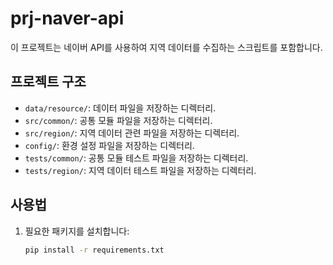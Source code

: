 # prj-naver-api

이 프로젝트는 네이버 API를 사용하여 지역 데이터를 수집하는 스크립트를 포함합니다.

## 프로젝트 구조
- `data/resource/`: 데이터 파일을 저장하는 디렉터리.
- `src/common/`: 공통 모듈 파일을 저장하는 디렉터리.
- `src/region/`: 지역 데이터 관련 파일을 저장하는 디렉터리.
- `config/`: 환경 설정 파일을 저장하는 디렉터리.
- `tests/common/`: 공통 모듈 테스트 파일을 저장하는 디렉터리.
- `tests/region/`: 지역 데이터 테스트 파일을 저장하는 디렉터리.

## 사용법
1. 필요한 패키지를 설치합니다:
   ```sh
   pip install -r requirements.txt
